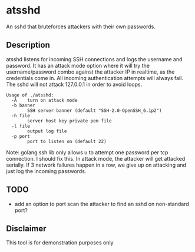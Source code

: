 # atsshd
An sshd that bruteforces attackers with their own passwords.

## Description
atsshd listens for incoming SSH connections and logs the username and password.  It has an attack mode option where it will try the username/password combo against the attacker IP in realtime, as the credentials come in.  All incoming authentication attempts will always fail.  The sshd will not attack 127.0.0.1 in order to avoid loops.

```
Usage of ./atsshd:
  -A	turn on attack mode
  -b banner
    	SSH server banner (default "SSH-2.0-OpenSSH_6.1p2")
  -h file
    	server host key private pem file
  -l file
    	output log file
  -p port
    	port to listen on (default 22)
```

Note: golang ssh lib only allows u to attempt one password per tcp connection.  I should fix this.
In attack mode, the attacker will get attacked serially.  If 3 network failures happen in a row, we give up on attacking and just log the incoming passwords.

## TODO
- add an option to port scan the attacker to find an sshd on non-standard port?

## Disclaimer
This tool is for demonstration purposes only
